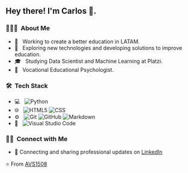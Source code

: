 <h2> Hey there! I'm Carlos 🦊.</h2>

<h3> 👨🏻‍💻 &nbsp;About Me </h3>

- 💼 &nbsp; Working to create a better education in LATAM.
- 🤔 &nbsp; Exploring new technologies and developing solutions to improve education.
- 🎓 &nbsp; Studying Data Scientist and Machine Learning at Platzi.
- 🧠 &nbsp; Vocational Educational Psychologist.

<h3> 🛠 &nbsp;Tech Stack</h3>

- 💻 &nbsp;
  ![Python](https://img.shields.io/badge/-Python-333333?style=flat&logo=python)
- 🌐 &nbsp;
  ![HTML5](https://img.shields.io/badge/-HTML5-333333?style=flat&logo=HTML5)
  ![CSS](https://img.shields.io/badge/-CSS-333333?style=flat&logo=CSS3&logoColor=1572B6)
- ⚙️ &nbsp;
  ![Git](https://img.shields.io/badge/-Git-333333?style=flat&logo=git)
  ![GitHub](https://img.shields.io/badge/-GitHub-333333?style=flat&logo=github)
  ![Markdown](https://img.shields.io/badge/-Markdown-333333?style=flat&logo=markdown)
- 🔧 &nbsp;
  ![Visual Studio Code](https://img.shields.io/badge/-Visual%20Studio%20Code-333333?style=flat&logo=visual-studio-code&logoColor=007ACC)

<h3> 🤝🏻 &nbsp;Connect with Me </h3>

- 💼 Connecting and sharing professional updates on <a href="https://www.linkedin.com/in/carlosqzh/">LinkedIn</a>

⭐️ From [AVS1508](https://github.com/AVS1508)
